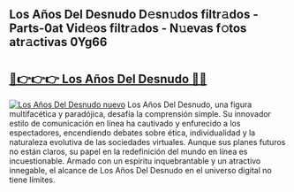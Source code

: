## Los Años Del Desnudo D𝚎sn𝚞dos filtr𝚊dos - Parts-0at Vid𝚎os filtr𝚊dos - N𝚞evas f𝚘tos atr𝚊ctivas 0Yg66

# <h2><a href="http://mb0cq8.tromn.icu/?c=Los+A%c3%b1os+Del+Desnudo">🔗👉👉👉 Los Años Del Desnudo 🔗🔗</a></h2>

[![Los Años Del Desnudo nuevo](https://i.imgur.com/pEAQMta.gif)](http://mb0cq8.tromn.icu/?c=Los+A%c3%b1os+Del+Desnudo)
Los Años Del Desnudo, una figura multifacética y paradójica, desafía la comprensión simple. Su innovador estilo de comunicación en línea ha cautivado y enfurecido a los espectadores, encendiendo debates sobre ética, individualidad y la naturaleza evolutiva de las sociedades virtuales. Aunque sus planes futuros no están claros, su papel en la redefinición del mundo en línea es incuestionable. Armado con un espíritu inquebrantable y un atractivo innegable, el alcance de Los Años Del Desnudo en el universo digital no tiene límites.
